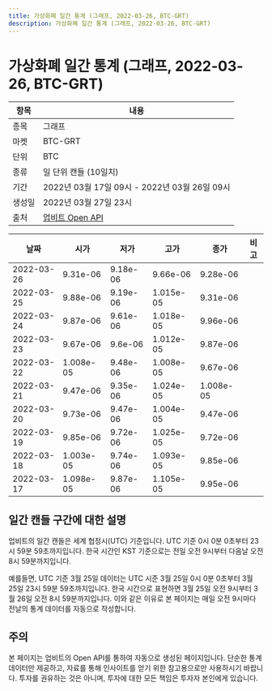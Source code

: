 ```yaml
---
title: 가상화폐 일간 통계 (그래프, 2022-03-26, BTC-GRT)
description: 가상화폐 일간 통계 (그래프, 2022-03-26, BTC-GRT)
---
```


가상화폐 일간 통계 (그래프, 2022-03-26, BTC-GRT)
===

|항목|내용|
|--|--|
|종목|그래프|
|마켓|BTC-GRT|
|단위|BTC|
|종류|일 단위 캔들 (10일치)|
|기간|2022년 03월 17일 09시 - 2022년 03월 26일 09시|
|생성일|2022년 03월 27일 23시|
|출처|[업비트 Open API](https://docs.upbit.com)|


|날짜|시가|저가|고가|종가|비고|
|--|--|--|--|--|--|
|2022-03-26|9.31e-06|9.18e-06|9.66e-06|9.28e-06|    |
|2022-03-25|9.88e-06|9.19e-06|1.015e-05|9.31e-06|    |
|2022-03-24|9.87e-06|9.61e-06|1.018e-05|9.96e-06|    |
|2022-03-23|9.67e-06|9.6e-06|1.012e-05|9.87e-06|    |
|2022-03-22|1.008e-05|9.48e-06|1.008e-05|9.67e-06|    |
|2022-03-21|9.47e-06|9.35e-06|1.024e-05|1.008e-05|    |
|2022-03-20|9.73e-06|9.47e-06|1.004e-05|9.47e-06|    |
|2022-03-19|9.85e-06|9.72e-06|1.025e-05|9.72e-06|    |
|2022-03-18|1.003e-05|9.74e-06|1.093e-05|9.85e-06|    |
|2022-03-17|1.098e-05|9.87e-06|1.105e-05|9.95e-06|    |


일간 캔들 구간에 대한 설명
---


업비트의 일간 캔들은 세계 협정시(UTC) 기준입니다. 
UTC 기준 0시 0분 0초부터 23시 59분 59초까지입니다. 
한국 시간인 KST 기준으로는 전일 오전 9시부터 다음날 오전 8시 59분까지입니다. 


예를들면, UTC 기준 3월 25일 데이터는 UTC 시준 3월 25일 0시 0분 0초부터 3월 25일 23시 59분 59초까지입니다. 
한국 시간으로 표현하면 3월 25일 오전 9시부터 3월 26일 오전 8시 59분까지입니다. 
이와 같은 이유로 본 페이지는 매일 오전 9시마다 전날의 통계 데이터를 자동으로 작성합니다. 


주의
---


본 페이지는 업비트의 Open API를 통하여 자동으로 생성된 페이지입니다. 
단순한 통계 데이터만 제공하고, 자료를 통해 인사이트를 얻기 위한 참고용으로만 사용하시기 바랍니다. 
투자를 권유하는 것은 아니며, 투자에 대한 모든 책임은 투자자 본인에게 있습니다. 
